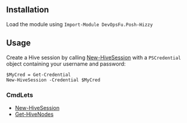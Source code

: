 ## Installation
Load the module using `Import-Module DevOpsFu.Posh-Hizzy` 

## Usage
Create a Hive session by calling [New-HiveSession](cmdlets/New-HiveSession.md) with a `PSCredential` object containing your username and password:

```
$MyCred = Get-Credential
New-HiveSession -Credential $MyCred
```

### CmdLets

 - [New-HiveSession](cmdlets/New-HiveSession.md)
 - [Get-HiveNodes](cmdlets/Get-HiveNodes.md)
